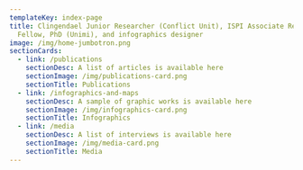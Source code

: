 ```yaml
---
templateKey: index-page
title: Clingendael Junior Researcher (Conflict Unit), ISPI Associate Research
  Fellow, PhD (Unimi), and infographics designer
image: /img/home-jumbotron.png
sectionCards:
  - link: /publications
    sectionDesc: A list of articles is available here
    sectionImage: /img/publications-card.png
    sectionTitle: Publications
  - link: /infographics-and-maps
    sectionDesc: A sample of graphic works is available here
    sectionImage: /img/infographics-card.png
    sectionTitle: Infographics
  - link: /media
    sectionDesc: A list of interviews is available here
    sectionImage: /img/media-card.png
    sectionTitle: Media
---
```

